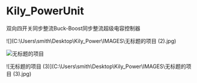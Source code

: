# Kily_PowerUnit
双向四开关同步整流Buck-Boost同步整流超级电容控制器

![](C:\Users\smith\Desktop\Kily_Power\IMAGES\无标题的项目 (2).jpg)



![无标题的项目](C:\Users\smith\Desktop\Kily_Power\IMAGES\无标题的项目.jpg)



![无标题的项目 (3)](C:\Users\smith\Desktop\Kily_Power\IMAGES\无标题的项目 (3).jpg)
